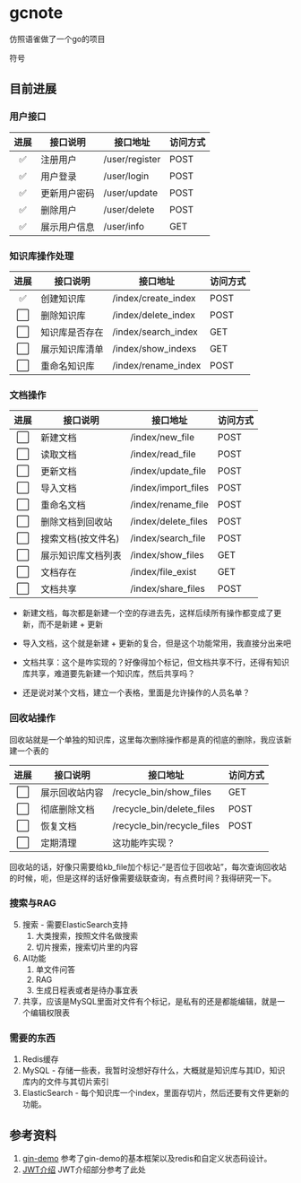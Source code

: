 # gcnote

仿照语雀做了一个go的项目

符号 



## 目前进展

### 用户接口

| 进展 | 接口说明     | 接口地址       | 访问方式 |
| :------: | ------------ | -------------- | -------- |
| :white_check_mark: | 注册用户     | /user/register | POST     |
| :white_check_mark: | 用户登录     | /user/login    | POST     |
| :white_check_mark: | 更新用户密码 | /user/update   | POST     |
| :white_check_mark: | 删除用户     | /user/delete   | POST     |
| :white_check_mark: | 展示用户信息 | /user/info     | GET      |



### 知识库操作处理



|         进展         | 接口说明       | 接口地址                  | 访问方式 |
| :------------------: | -------------- | ------------------------- | -------- |
| :white_check_mark: | 创建知识库     | /index/create_index | POST     |
| :white_large_square: | 删除知识库     | /index/delete_index | POST     |
| :white_large_square: | 知识库是否存在 | /index/search_index | GET      |
| :white_large_square: | 展示知识库清单 | /index/show_indexs  | GET      |
| :white_large_square: | 重命名知识库   | /index/rename_index | POST     |



### 文档操作



|         进展         | 接口说明           | 接口地址                     | 访问方式 |
| :------------------: | ------------------ | ---------------------------- | -------- |
| :white_large_square: | 新建文档           | /index/new_file     | POST     |
| :white_large_square: | 读取文档           | /index/read_file    | POST     |
| :white_large_square: | 更新文档           | /index/update_file  | POST     |
| :white_large_square: | 导入文档           | /index/import_files | POST     |
| :white_large_square: | 重命名文档         | /index/rename_file  | POST     |
| :white_large_square: | 删除文档到回收站   | /index/delete_files | POST     |
| :white_large_square: | 搜索文档(按文件名) | /index/search_file  | POST     |
| :white_large_square: | 展示知识库文档列表 | /index/show_files   | GET      |
| :white_large_square: | 文档存在           | /index/file_exist   | GET      |
| :white_large_square: | 文档共享           | /index/share_files  | POST     |

- 新建文档，每次都是新建一个空的存进去先，这样后续所有操作都变成了更新，而不是新建 + 更新

- 导入文档，这个就是新建 + 更新的复合，但是这个功能常用，我直接分出来吧
- 文档共享：这个是咋实现的？好像得加个标记，但文档共享不行，还得有知识库共享，难道要先新建一个知识库，然后共享吗？
- 还是说对某个文档，建立一个表格，里面是允许操作的人员名单？



### 回收站操作

回收站就是一个单独的知识库，这里每次删除操作都是真的彻底的删除，我应该新建一个表的

|         进展         | 接口说明       | 接口地址                   | 访问方式 |
| :------------------: | -------------- | -------------------------- | -------- |
| :white_large_square: | 展示回收站内容 | /recycle_bin/show_files    | GET      |
| :white_large_square: | 彻底删除文档   | /recycle_bin/delete_files  | POST     |
| :white_large_square: | 恢复文档       | /recycle_bin/recycle_files | POST     |
| :white_large_square: | 定期清理       | 这功能咋实现？             |          |

回收站的话，好像只需要给kb_file加个标记-“是否位于回收站”，每次查询回收站的时候，呃，但是这样的话好像需要级联查询，有点费时间？我得研究一下。



### 搜索与RAG




5. 搜索 - 需要ElasticSearch支持
    1. 大类搜索，按照文件名做搜索
    2. 切片搜索，搜索切片里的内容
6. AI功能
    1. 单文件问答
    2. RAG
    3. 生成日程表或者是待办事宜表
11. 共享，应该是MySQL里面对文件有个标记，是私有的还是都能编辑，就是一个编辑权限表

### 需要的东西

1. Redis缓存
2. MySQL - 存储一些表，我暂时没想好存什么，大概就是知识库与其ID，知识库内的文件与其切片索引
3. ElasticSearch - 每个知识库一个index，里面存切片，然后还要有文件更新的功能。



## 参考资料

1. [gin-demo](https://github.com/ngyhd/gin-demo)
   参考了gin-demo的基本框架以及redis和自定义状态码设计。
2. [JWT介绍](https://blog.csdn.net/weixin_42030357/article/details/95629924)
   JWT介绍部分参考了此处